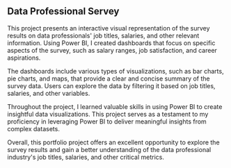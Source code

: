 ## Data Professional Servey 

This project presents an interactive visual representation of the survey results on data professionals' job titles, salaries, and other relevant information. Using Power BI, I created dashboards that focus on specific aspects of the survey, such as salary ranges, job satisfaction, and career aspirations.

The dashboards include various types of visualizations, such as bar charts, pie charts, and maps, that provide a clear and concise summary of the survey data. Users can explore the data by filtering it based on job titles, salaries, and other variables.

Throughout the project, I learned valuable skills in using Power BI to create insightful data visualizations. This project serves as a testament to my proficiency in leveraging Power BI to deliver meaningful insights from complex datasets.

Overall, this portfolio project offers an excellent opportunity to explore the survey results and gain a better understanding of the data professional industry's job titles, salaries, and other critical metrics.
